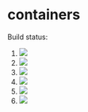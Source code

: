 # containers

Build status:

1. [![](https://github.com/Cameronshir11/containers/workflows/tests-BST/badge.svg)](https://github.com/mikeizbicki/containers/actions?query=workflow%3Atests-BST)
1. [![](https://github.com/Cameronshir11/containers/workflows/tests-BinaryTree/badge.svg)](https://github.com/mikeizbicki/containers/actions?query=workflow%3Atests-BinaryTree)
1. [![](https://github.com/Cameronshir11/containers/workflows/tests-fibonacci/badge.svg)](https://github.com/Cameronshir11/containers/actions?query=workflow%3Atests-fibonacci)
1. [![](https://github.com/Cameronshir11/containers/workflows/tests-range/badge.svg)](https://github.com/Cameronshir11/containers/actions?query=workflow%3Atests-range)
1. [![](https://github.com/Cameronshir11/containers/workflows/tests-AVLTree/badge.svg)](https://github.com/Cameronshir11/containers/actions?query=workflow%3Atests-AVLTree)
1. [![](https://github.com/Cameronshir11/containers/workflows/tests-Heap/badge.svg)](https://github.com/mikeizbicki/containers/actions?query=workflow%3Atests-Heap)

